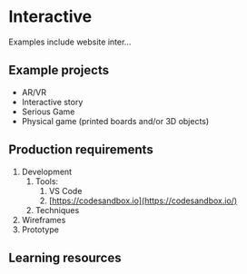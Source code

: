# Interactive

Examples include website inter...

## Example projects

* AR/VR
* Interactive story
* Serious Game
* Physical game \(printed boards and/or 3D objects\)

## Production requirements

1. Development
   1. Tools:
      1. VS Code
      2. [https://codesandbox.io](https://codesandbox.io/)
   2. Techniques
2. Wireframes
3. Prototype

## Learning resources



